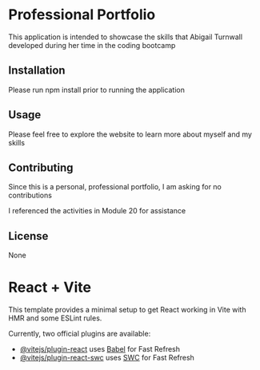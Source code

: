 # Professional Portfolio

This application is intended to showcase the skills that Abigail Turnwall developed during her time in the coding bootcamp

## Installation

Please run npm install prior to running the application

## Usage

Please feel free to explore the website to learn more about myself and my skills

## Contributing

Since this is a personal, professional portfolio, I am asking for no contributions

I referenced the activities in Module 20 for assistance

## License

None

# React + Vite

This template provides a minimal setup to get React working in Vite with HMR and some ESLint rules.

Currently, two official plugins are available:

- [@vitejs/plugin-react](https://github.com/vitejs/vite-plugin-react/blob/main/packages/plugin-react/README.md) uses [Babel](https://babeljs.io/) for Fast Refresh
- [@vitejs/plugin-react-swc](https://github.com/vitejs/vite-plugin-react-swc) uses [SWC](https://swc.rs/) for Fast Refresh

